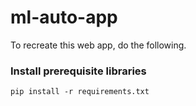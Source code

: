 # ml-auto-app

To recreate this web app, do the following.

### Install prerequisite libraries
```
pip install -r requirements.txt
```
